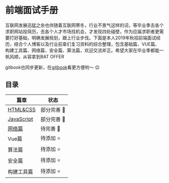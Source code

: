 # 前端面试手册
互联网发展迅猛之余也伴随着互联网寒冬，行业不景气这样的词，等毕业季去各个求职网站投简历，去各个人才市场找机会，才发现四处碰壁，作为应届求职者更需要打好基础，明确发展规划，跟上行业步伐。下面是本人2019年秋招前端面试经历，结合个人博客以及行业前辈们复习资料的综合整理，包含基础篇、VUE篇、构建工具篇、网络篇、安全篇、算法篇，欢迎交流斧正。希望大家在毕业季都能一帆风顺，从容拿到BAT OFFER

gitbook也同步更新，在[gitbook](https://docs.chenqaq.com/)看更方便哟～ :relieved:

## 目录

| 篇章 | 状态 |
| --- | --- |
| [HTML&CSS](https://github.com/okaychen/FE-Interview-Questions/blob/master/interview/foundation/basis.md) | 部分完善 :star2: |
| [JavaScript](https://github.com/okaychen/FE-Interview-Questions/blob/master/interview/foundation/JavaScript.md) | 部分完善 :star2: |
| [网络篇](https://github.com/okaychen/FE-Interview-Questions/blob/master/interview/advanced/network.md)   | 待完善 :dizzy: |
| Vue篇 | 待添加 :star: |
| 算法篇   | 待添加 :star: |
| 安全篇   | 待添加 :star: |
| 构建工具篇   | 待添加 :star: |
